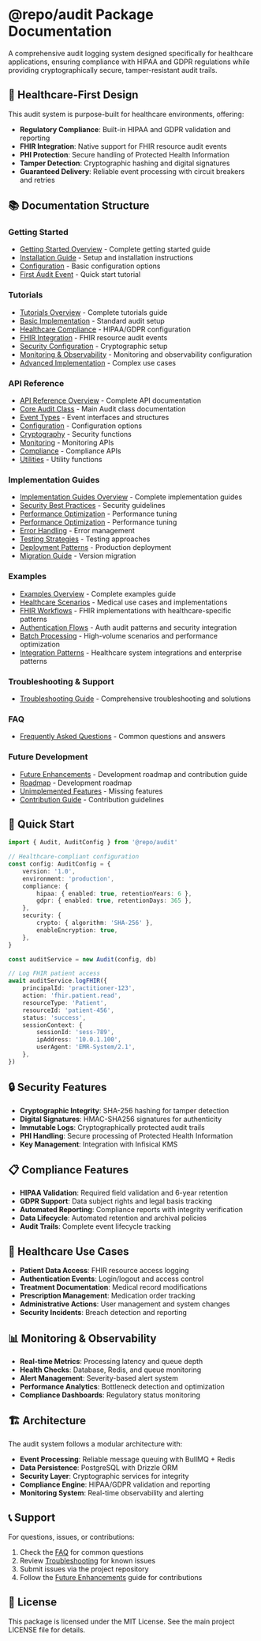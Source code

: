 # @repo/audit Package Documentation

A comprehensive audit logging system designed specifically for healthcare applications, ensuring compliance with HIPAA and GDPR regulations while providing cryptographically secure, tamper-resistant audit trails.

## 🏥 Healthcare-First Design

This audit system is purpose-built for healthcare environments, offering:

- **Regulatory Compliance**: Built-in HIPAA and GDPR validation and reporting
- **FHIR Integration**: Native support for FHIR resource audit events
- **PHI Protection**: Secure handling of Protected Health Information
- **Tamper Detection**: Cryptographic hashing and digital signatures
- **Guaranteed Delivery**: Reliable event processing with circuit breakers and retries

## 📚 Documentation Structure

### Getting Started

- [Getting Started Overview](./getting-started/) - Complete getting started guide
- [Installation Guide](./getting-started/installation.md) - Setup and installation instructions
- [Configuration](./getting-started/configuration.md) - Basic configuration options
- [First Audit Event](./getting-started/first-audit-event.md) - Quick start tutorial

### Tutorials

- [Tutorials Overview](./tutorials/) - Complete tutorials guide
- [Basic Implementation](./tutorials/basic-implementation.md) - Standard audit setup
- [Healthcare Compliance](./tutorials/healthcare-compliance.md) - HIPAA/GDPR configuration
- [FHIR Integration](./tutorials/fhir-integration.md) - FHIR resource audit events
- [Security Configuration](./tutorials/security-configuration.md) - Cryptographic setup
- [Monitoring & Observability](./tutorials/monitoring-setup.md) - Monitoring and observability configuration
- [Advanced Implementation](./tutorials/advanced-patterns.md) - Complex use cases

### API Reference

- [API Reference Overview](./api-reference/) - Complete API documentation
- [Core Audit Class](./api-reference/audit-class.md) - Main Audit class documentation
- [Event Types](./api-reference/event-types.md) - Event interfaces and structures
- [Configuration](./api-reference/configuration.md) - Configuration options
- [Cryptography](./api-reference/cryptography.md) - Security functions
- [Monitoring](./api-reference/monitoring.md) - Monitoring APIs
- [Compliance](./api-reference/compliance.md) - Compliance APIs
- [Utilities](./api-reference/utilities.md) - Utility functions

### Implementation Guides

- [Implementation Guides Overview](./guides/) - Complete implementation guides
- [Security Best Practices](./guides/security-best-practices.md) - Security guidelines
- [Performance Optimization](./guides/performance-optimization.md) - Performance tuning
- [Performance Optimization](./guides/performance-optimization.md) - Performance tuning
- [Error Handling](./guides/error-handling.md) - Error management
- [Testing Strategies](./guides/testing-strategies.md) - Testing approaches
- [Deployment Patterns](./guides/deployment-patterns.md) - Production deployment
- [Migration Guide](./guides/migration-guide.md) - Version migration

### Examples

- [Examples Overview](./examples/) - Complete examples guide
- [Healthcare Scenarios](./examples/healthcare-scenarios.md) - Medical use cases and implementations
- [FHIR Workflows](./examples/fhir-workflows.md) - FHIR implementations with healthcare-specific patterns
- [Authentication Flows](./examples/authentication-flows.md) - Auth audit patterns and security integration
- [Batch Processing](./examples/batch-processing.md) - High-volume scenarios and performance optimization
- [Integration Patterns](./examples/integration-patterns.md) - Healthcare system integrations and enterprise patterns

### Troubleshooting & Support

- [Troubleshooting Guide](./troubleshooting/) - Comprehensive troubleshooting and solutions

### FAQ

- [Frequently Asked Questions](./faq/) - Common questions and answers

### Future Development

- [Future Enhancements](./future-enhancements/) - Development roadmap and contribution guide
- [Roadmap](./future-enhancements/roadmap.md) - Development roadmap
- [Unimplemented Features](./future-enhancements/unimplemented-features.md) - Missing features
- [Contribution Guide](./future-enhancements/contribution-guide.md) - Contribution guidelines

## 🚀 Quick Start

```typescript
import { Audit, AuditConfig } from '@repo/audit'

// Healthcare-compliant configuration
const config: AuditConfig = {
	version: '1.0',
	environment: 'production',
	compliance: {
		hipaa: { enabled: true, retentionYears: 6 },
		gdpr: { enabled: true, retentionDays: 365 },
	},
	security: {
		crypto: { algorithm: 'SHA-256' },
		enableEncryption: true,
	},
}

const auditService = new Audit(config, db)

// Log FHIR patient access
await auditService.logFHIR({
	principalId: 'practitioner-123',
	action: 'fhir.patient.read',
	resourceType: 'Patient',
	resourceId: 'patient-456',
	status: 'success',
	sessionContext: {
		sessionId: 'sess-789',
		ipAddress: '10.0.1.100',
		userAgent: 'EMR-System/2.1',
	},
})
```

## 🔒 Security Features

- **Cryptographic Integrity**: SHA-256 hashing for tamper detection
- **Digital Signatures**: HMAC-SHA256 signatures for authenticity
- **Immutable Logs**: Cryptographically protected audit trails
- **PHI Handling**: Secure processing of Protected Health Information
- **Key Management**: Integration with Infisical KMS

## 📋 Compliance Features

- **HIPAA Validation**: Required field validation and 6-year retention
- **GDPR Support**: Data subject rights and legal basis tracking
- **Automated Reporting**: Compliance reports with integrity verification
- **Data Lifecycle**: Automated retention and archival policies
- **Audit Trails**: Complete event lifecycle tracking

## 🎯 Healthcare Use Cases

- **Patient Data Access**: FHIR resource access logging
- **Authentication Events**: Login/logout and access control
- **Treatment Documentation**: Medical record modifications
- **Prescription Management**: Medication order tracking
- **Administrative Actions**: User management and system changes
- **Security Incidents**: Breach detection and reporting

## 📊 Monitoring & Observability

- **Real-time Metrics**: Processing latency and queue depth
- **Health Checks**: Database, Redis, and queue monitoring
- **Alert Management**: Severity-based alert system
- **Performance Analytics**: Bottleneck detection and optimization
- **Compliance Dashboards**: Regulatory status monitoring

## 🏗️ Architecture

The audit system follows a modular architecture with:

- **Event Processing**: Reliable message queuing with BullMQ + Redis
- **Data Persistence**: PostgreSQL with Drizzle ORM
- **Security Layer**: Cryptographic services for integrity
- **Compliance Engine**: HIPAA/GDPR validation and reporting
- **Monitoring System**: Real-time observability and alerting

## 📞 Support

For questions, issues, or contributions:

1. Check the [FAQ](./faq/) for common questions
2. Review [Troubleshooting](./troubleshooting/) for known issues
3. Submit issues via the project repository
4. Follow the [Future Enhancements](./future-enhancements/) guide for contributions

## 📄 License

This package is licensed under the MIT License. See the main project LICENSE file for details.
